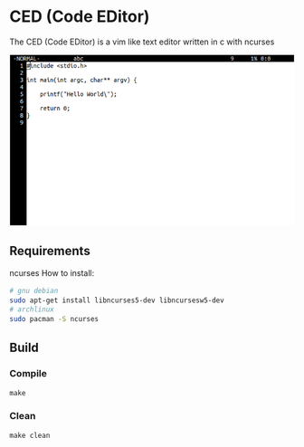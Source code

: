 # CED (Code EDitor)
The CED (Code EDitor) is a vim like text editor written in c with ncurses

![demo screenshot 0](https://github.com/pielesju/ced/blob/master/resources/screenshot0.png)

## Requirements

ncurses
How to install:
```bash
# gnu debian
sudo apt-get install libncurses5-dev libncursesw5-dev
# archlinux
sudo pacman -S ncurses
```

## Build

### Compile

```
make
```

### Clean

```
make clean
```
